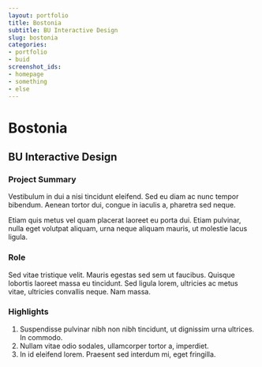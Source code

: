 ```yaml
---
layout: portfolio
title: Bostonia
subtitle: BU Interactive Design
slug: bostonia
categories:
- portfolio
- buid
screenshot_ids:
- homepage
- something
- else
---
```


# Bostonia
## BU Interactive Design

### Project Summary

Vestibulum in dui a nisi tincidunt eleifend. Sed eu diam ac nunc tempor bibendum. Aenean tortor dui, congue in iaculis a, pharetra sed neque.

Etiam quis metus vel quam placerat laoreet eu porta dui. Etiam pulvinar, nulla eget volutpat aliquam, urna neque aliquam mauris, ut molestie lacus ligula.

### Role

Sed vitae tristique velit. Mauris egestas sed sem ut faucibus. Quisque lobortis laoreet massa eu tincidunt. Sed ligula lorem, ultricies ac metus vitae, ultricies convallis neque. Nam massa.

### Highlights

1. Suspendisse pulvinar nibh non nibh tincidunt, ut dignissim urna ultrices. In commodo.
2. Nullam vitae odio sodales, ullamcorper tortor a, imperdiet.
3. In id eleifend lorem. Praesent sed interdum mi, eget fringilla.